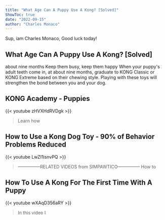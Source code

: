 ```yaml
---
title: "What Age Can A Puppy Use A Kong? [Solved]"
ShowToc: true 
date: "2022-09-15"
author: "Charles Monaco" 
---
```


Sup, iam Charles Monaco, Good luck today!
## What Age Can A Puppy Use A Kong? [Solved]
about nine months Keep them busy, keep them happy When your puppy's adult teeth come in, at about nine months, graduate to KONG Classic or KONG Extreme based on their chewing style. Playing with these toys will strengthen the bond between you and your dog.

## KONG Academy - Puppies
{{< youtube zHVXHdRVDgk >}}
>Learn how 

## How to Use a Kong Dog Toy - 90% of Behavior Problems Reduced
{{< youtube LwZI1isnvPQ >}}
>—————RELATED VIDEOS from SIMPAWTICO————— How to 

## How To Use A Kong For The First Time With A Puppy
{{< youtube wXAqD356aRY >}}
>In this video I 

